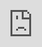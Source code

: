 ```yaml
---
layout: post
title: "블랙핑크의 제니가 최신 유튜브 업데이트로 팬들을 열광케 한다."
author: "undefined"
thumbnail: "https://www.allkpop.com/upload/2021/02/content/100212/thumb/1612941136_olmal.jpg"
tags: 
---
```




<div class="video_wrapper" style="padding-top: 56.25%;">
    <iframe id="player" class="main_video" src="https://www.youtube.com/embed/vH3EhJFY3us" width="100%" height="100%" frameborder="0" allowfullscreen="" style="display: block !important; position: absolute; top: 0px; left: 0px; width: 100%; height: 100%;"></iframe>
</div>


블랙핑크의 제니가 자신의 유튜브 채널에 새로운 브이로그를 올렸습니다!

2월 10일 오후 1시, 제니는 ""라는 제목의 새로운 비디오를 게시했다.그녀의 유튜브 채널에 있는 "THE SHOW`s vlog". 이 비디오는 시청자들을 그들의 최근 온라인 콘서트 `더 쇼`의 무대 뒤에서 촬영한다. 이 영상에서 제니는 지수와의 짧은 코너도 포함시켰고, 이 코너는 그녀의 놀라운 비주얼로 온라인상의 화제를 불러 일으켰다.

한편, 제니의 유튜브 채널은 개설된 지 며칠 만에 3M 구독자를 강타했고 현재 5.21만 구독자를 기록하고 있다.

위에서 브이로그를 보세요! 어때요?